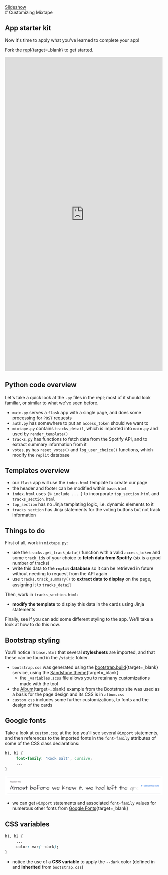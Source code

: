 <div class="content-links">
<a target="_blank" href="../customizing-mixtape-slides.html" class="btn btn-outline-secondary">Slideshow</a>
</div>
# Customizing Mixtape

## App starter kit

Now it's time to apply what you've learned to complete your app!

Fork the [repl](https://repl.it/@datadesigns/mixtape){target=_blank} to get started.


<iframe height="1000px" width="100%" src="https://repl.it/@datadesigns/mixtape?lite=true&outputonly=1" scrolling="no" frameborder="no" allowtransparency="true" allowfullscreen="true" sandbox="allow-forms allow-pointer-lock allow-popups allow-same-origin allow-scripts allow-modals"></iframe>



## Python code overview

Let's take a quick look at the `.py` files in the repl; most of it should look familiar, or similar to what we've seen before.

- `main.py` serves a `flask` app with a single page, and does some processing for `POST` requests
- `auth.py` has somewhere to put an `access_token` should we want to
- `mixtape.py` contains `tracks_detail`, which is imported into `main.py` and used by `render_template()` 
- `tracks.py` has functions to fetch data from the Spotify API, and to extract summary information from it
- `votes.py` has `reset_votes()` and `log_user_choice()` functions, which modify the `replit` database


## Templates overview

- our `flask` app will use the `index.html` template to create our page
- the header and footer can be modified within `base.html`
- `index.html` uses `{% include ... }` to incorporate `top_section.html` and `tracks_section.html`
- `top_section` has no Jinja templating logic, i.e. dynamic elements to it
- `tracks_section` has Jinja statements for the voting buttons but not track information

## Things to do

First of all, work in `mixtape.py`:

- use the `tracks.get_track_data()` function with a valid `access_token` and some `track_id`s of your choice to **fetch data from Spotify** (six is a good number of tracks)
- write this data to the **`replit` database** so it can be retrieved in future without needing to request from the API again
- use `tracks.track_summary()` to **extract data to display** on the page, assigning it to `tracks_detail`

Then, work in `tracks_section.html`:

- **modify the template** to display this data in the cards using Jinja statements

Finally, see if you can add some different styling to the app. We'll take a look at how to do this now.



## Bootstrap styling

You'll notice in `base.html` that several **stylesheets** are imported, and that these can be found in the `/static` folder. 

- `bootstrap.css` was generated using the [bootstrap.build](https://bootstrap.build/themes){target=_blank} service, using the [Sandstone theme](https://bootstrap.build/app/project/UroRGaxfXxdg){target=_blank}
    - the `_variables.scss` file allows you to retainany customizations made with the tool
- the [Album](https://getbootstrap.com/docs/4.0/examples/album/){target=_blank} example from the Bootstrap site was used as a basis for the page design and its CSS is in `album.css`  
- `custom.css` includes some further customizations, to fonts and the design of the cards

## Google fonts

Take a look at `custom.css`; at the top you'll see several `@import` statements, and then references to the imported fonts in the `font-family` attributes of some of the CSS class declarations:

```css
h1, h2 {
     font-family: 'Rock Salt', cursive;
     ...
}
```

![google-fonts](images/google-fonts.png)

- we can get `@import` statements and associated `font-family` values for numerous other fonts from [Google Fonts](https://fonts.google.com/){target=_blank}

## CSS variables

```css
h1, h2 {
     ...
     color: var(--dark);
}
```

- notice the use of a **CSS variable** to apply the `--dark` color (defined in and **inherited** from `bootstrap.css`)
